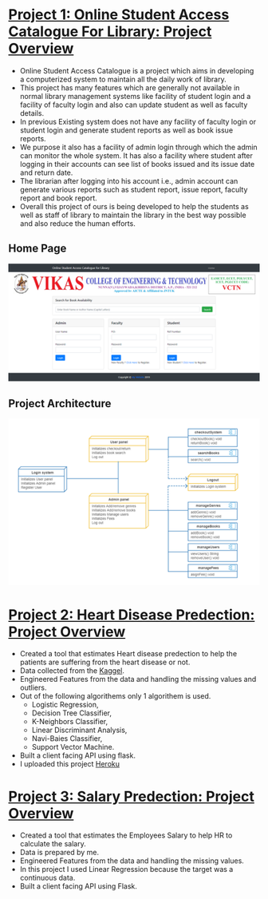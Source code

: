 # [Project 1: Online Student Access Catalogue For Library: Project Overview](https://github.com/SivaRamiReddyModugula/Online-Student-Access-Catalogue-For-Library)
- Online Student Access Catalogue is a project which aims in developing a computerized system to maintain all the daily work of library. 
 - This project has many features which are generally not available in normal library management systems like facility of student login and a facility of faculty login and also can update student as well as faculty details. 
 - In previous Existing system does not have any facility of faculty login or student login and generate student reports as well as book issue reports.
 - We purpose it also has a facility of admin login through which the admin can monitor the whole system. It has also a facility where student after logging in their accounts can see list of books issued and its issue date and return date. 
 - The librarian after logging into his account i.e., admin account can generate various reports such as student report, issue report, faculty report and book report. 
 - Overall this project of ours is being developed to help the students as well as staff of library to maintain the library in the best way possible and also reduce the human efforts.  
 ## Home Page
 ![Home Page](/images/Home.PNG)
 ## Project Architecture  
 ![This Project Architecture](/images/Architecture.png)
# [Project 2: Heart Disease Predection: Project Overview](https://github.com/SivaRamiReddyModugula/heart_disease_predection)
- Created a tool that estimates Heart disease predection  to help the patients are suffering from the heart disease or not.
- Data collected from the [Kaggel](https://www.kaggle.com/ronitf/heart-disease-uci).  
- Engineered Features from the data and handling the missing values and outliers.  
- Out of the following algorithems only 1 algorithem is used.
  - Logistic Regression, 
  - Decision Tree Classifier, 
  - K-Neighbors Classifier, 
  - Linear Discriminant Analysis, 
  - Navi-Baies Classifier, 
  - Support Vector Machine.  
- Built a client facing API using flask.
- I uploaded this project [Heroku](https://heart-disease-pediction-api.herokuapp.com/)
# [Project 3: Salary Predection: Project Overview](https://github.com/SivaRamiReddyModugula/Salary-Predection)
- Created a tool that estimates the Employees Salary to help HR to calculate the salary.
- Data is prepared by me.
- Engineered Features from the data and handling the missing values.
- In this project I used Linear Regression because the target was a continuous data.
- Built a client facing API using Flask.
